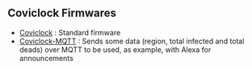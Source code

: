 ## Coviclock Firmwares

- [Coviclock](https://github.com/Cyb3rn0id/Coviclock/tree/master/firmware/coviclock) : Standard firmware
- [Coviclock-MQTT](https://github.com/Cyb3rn0id/Coviclock/tree/master/firmware/coviclock) : Sends some data (region, total infected and total deads) over MQTT to be used, as example, with Alexa for announcements
